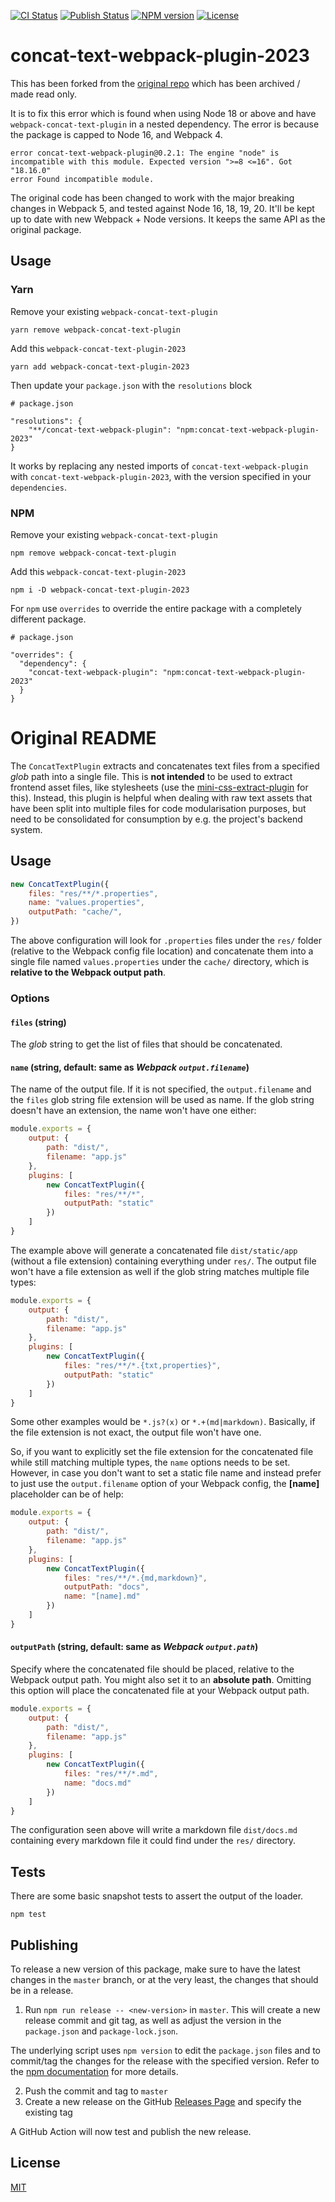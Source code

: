 [![CI Status][ci-badge]][ci-url]
[![Publish Status][publish-badge]][publish-url]
[![NPM version][npm-badge]][npm-url]
[![License][license-badge]][license-url]

# concat-text-webpack-plugin-2023

This has been forked from the [original repo](https://github.com/merkle-open/webpack-concat-text-plugin) which has been archived / made read only.

It is to fix this error which is found when using Node 18 or above and have `webpack-concat-text-plugin` in a nested dependency. The error is because the package is capped to Node 16, and Webpack 4. 

```
error concat-text-webpack-plugin@0.2.1: The engine "node" is incompatible with this module. Expected version ">=8 <=16". Got "18.16.0"
error Found incompatible module.
```

The original code has been changed to work with the major breaking changes in Webpack 5, and tested against Node 16, 18, 19, 20. It'll be kept up to date with new Webpack + Node versions. It keeps the same API as the original package.


## Usage

### Yarn

Remove your existing `webpack-concat-text-plugin` 

```
yarn remove webpack-concat-text-plugin
```

Add this `webpack-concat-text-plugin-2023`

```
yarn add webpack-concat-text-plugin-2023
```

Then update your `package.json` with the `resolutions` block

```
# package.json

"resolutions": {
    "**/concat-text-webpack-plugin": "npm:concat-text-webpack-plugin-2023"
}
```
It works by replacing any nested imports of `concat-text-webpack-plugin` with `concat-text-webpack-plugin-2023`, with the version specified in your `dependencies`.


### NPM

Remove your existing `webpack-concat-text-plugin` 

```
npm remove webpack-concat-text-plugin
```

Add this `webpack-concat-text-plugin-2023`

```
npm i -D webpack-concat-text-plugin-2023
```

For `npm` use `overrides` to override the entire package with a completely different package.

```
# package.json 

"overrides": {
  "dependency": {
    "concat-text-webpack-plugin": "npm:concat-text-webpack-plugin-2023"
  }
}
```

# Original README

The `ConcatTextPlugin` extracts and concatenates text files from a specified *glob* path into a single file. This is **not intended** to be used to extract frontend asset files, like stylesheets (use the [mini-css-extract-plugin](https://github.com/webpack-contrib/mini-css-extract-plugin) for this). Instead, this plugin is helpful when dealing with raw text assets that have been split into multiple files for code modularisation purposes, but need to be consolidated for consumption by e.g. the project's backend system.

## Usage

```js
new ConcatTextPlugin({
    files: "res/**/*.properties",
    name: "values.properties",
    outputPath: "cache/",
})
```

The above configuration will look for `.properties` files under the `res/` folder (relative to the Webpack config file location) and concatenate them into a single file named `values.properties` under the `cache/` directory, which is **relative to the Webpack output path**.

### Options

#### `files` (string)

The *glob* string to get the list of files that should be concatenated.

#### `name` (string, default: same as *Webpack `output.filename`*)

The name of the output file. If it is not specified, the `output.filename` and the `files` glob string file extension will be used as name. If the glob string doesn't have an extension, the name won't have one either:

```js
module.exports = {
    output: {
        path: "dist/",
        filename: "app.js"
    },
    plugins: [
        new ConcatTextPlugin({
            files: "res/**/*",
            outputPath: "static"
        })
    ]
}
```

The example above will generate a concatenated file `dist/static/app` (without a file extension) containing everything under `res/`. The output file won't have a file extension as well if the glob string matches multiple file types:

```js
module.exports = {
    output: {
        path: "dist/",
        filename: "app.js"
    },
    plugins: [
        new ConcatTextPlugin({
            files: "res/**/*.{txt,properties}",
            outputPath: "static"
        })
    ]
}
```

Some other examples would be `*.js?(x)` or `*.+(md|markdown)`. Basically, if the file extension is not exact, the output file won't have one.

So, if you want to explicitly set the file extension for the concatenated file while still matching multiple types, the `name` options needs to be set. However, in case you don't want to set a static file name and instead prefer to just use the `output.filename` option of your Webpack config, the **[name]** placeholder can be of help:

```js
module.exports = {
    output: {
        path: "dist/",
        filename: "app.js"
    },
    plugins: [
        new ConcatTextPlugin({
            files: "res/**/*.{md,markdown}",
            outputPath: "docs",
            name: "[name].md"
        })
    ]
}
```

#### `outputPath` (string, default: same as *Webpack `output.path`*)

Specify where the concatenated file should be placed, relative to the Webpack output path. You might also set it to an **absolute path**. Omitting this option will place the concatenated file at your Webpack output path.

```js
module.exports = {
    output: {
        path: "dist/",
        filename: "app.js"
    },
    plugins: [
        new ConcatTextPlugin({
            files: "res/**/*.md",
            name: "docs.md"
        })
    ]
}
```

The configuration seen above will write a markdown file `dist/docs.md` containing every markdown file it could find under the `res/` directory.

## Tests

There are some basic snapshot tests to assert the output of the loader.

```
npm test
```

## Publishing

To release a new version of this package, make sure to have the latest changes in the `master` branch, or at the very least, the changes that should be in a release.

1. Run `npm run release -- <new-version>` in `master`. This will create a new release commit and git tag, as well as adjust the version in the `package.json` and `package-lock.json`.

The underlying script uses `npm version` to edit the `package.json` files and to commit/tag the changes for the release with the specified version. Refer to the [npm documentation](https://docs.npmjs.com/cli/version) for more details.

2. Push the commit and tag to `master`
3. Create a new release on the GitHub [Releases Page](https://github.com/merkle-open/webpack-concat-text-plugin/releases) and specify the existing tag

A GitHub Action will now test and publish the new release.

## License

[MIT](./LICENSE)

[npm-badge]: https://img.shields.io/npm/v/concat-text-webpack-plugin-2023.svg
[npm-url]: https://npmjs.org/package/concat-text-webpack-plugin-2023
[license-badge]: https://img.shields.io/badge/license-MIT-green.svg
[license-url]: http://opensource.org/licenses/MIT
[ci-badge]: https://github.com/tobinbc/webpack-concat-text-plugin/workflows/Build%20&%20Test/badge.svg
[ci-url]: https://github.com/tobinbc/webpack-concat-text-plugin/actions?query=workflow%3A%22Build+%26+Test%22
[publish-badge]: https://github.com/tobinbc/webpack-concat-text-plugin/workflows/Publish/badge.svg
[publish-url]: https://github.com/tobinbc/webpack-concat-text-plugin/actions?query=workflow%3APublish
